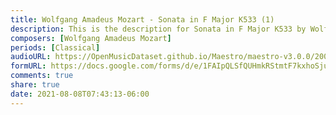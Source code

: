```yaml
---
title: Wolfgang Amadeus Mozart - Sonata in F Major K533 (1)
description: This is the description for Sonata in F Major K533 by Wolfgang Amadeus Mozart
composers: [Wolfgang Amadeus Mozart]
periods: [Classical]
audioURL: https://OpenMusicDataset.github.io/Maestro/maestro-v3.0.0/2004/MIDI-Unprocessed_SMF_12_01_2004_01-05_ORIG_MID--AUDIO_12_R1_2004_03_Track03_wav--1.midi
formURL: https://docs.google.com/forms/d/e/1FAIpQLSfQUHmkRStmtF7kxhoSjudgYvqLJATtj5Ky6LzhwBivuqhWiw/viewform
comments: true
share: true
date: 2021-08-08T07:43:13-06:00
---
```

